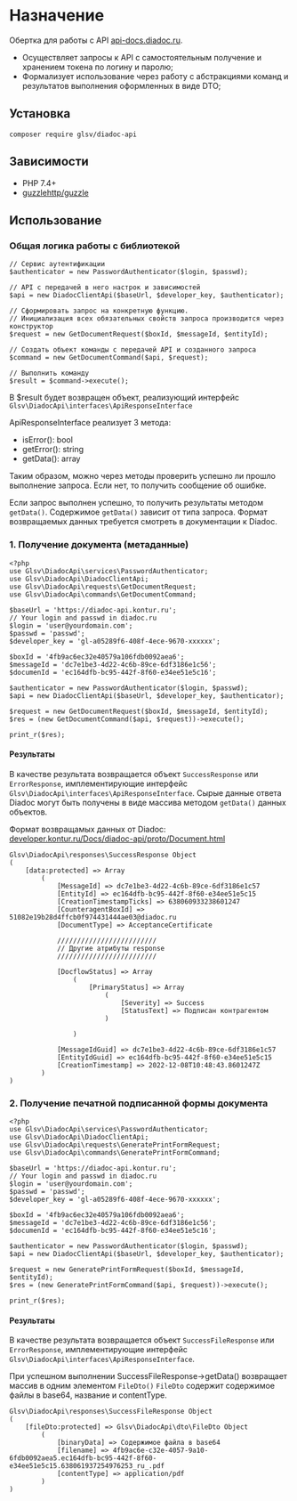 # Назначение
Обертка для работы с API [api-docs.diadoc.ru](https://api-docs.diadoc.ru/).
- Осуществляет запросы к API с самостоятельным получение и хранением токена по логину и паролю;
- Формализует использование через работу с абстракциями команд и результатов выполнения оформленных в виде DTO;

## Установка

```shell
composer require glsv/diadoc-api
```

## Зависимости
- PHP 7.4+
- [guzzlehttp/guzzle](https://github.com/guzzle/guzzle/)

## Использование
### Общая логика работы с библиотекой
```
// Сервис аутентификации
$authenticator = new PasswordAuthenticator($login, $passwd);

// API с передачей в него настрок и зависимостей
$api = new DiadocClientApi($baseUrl, $developer_key, $authenticator);

// Сформировать запрос на конкретную функцию. 
// Инициализация всех обязательных свойств запроса производится через конструктор
$request = new GetDocumentRequest($boxId, $messageId, $entityId);

// Создать объект команды с передачей API и созданного запроса
$command = new GetDocumentCommand($api, $request);

// Выполнить команду
$result = $command->execute();

```
В $result будет возвращен объект, реализующий интерфейс `Glsv\DiadocApi\interfaces\ApiResponseInterface`

ApiResponseInterface реализует 3 метода:
- isError(): bool
- getError(): string
- getData(): array

Таким образом, можно через методы проверить успешно ли прошло выполнение запроса.
Если нет, то получить сообщение об ошибке.

Если запрос выполнен успешно, то получить результаты методом `getData()`. 
Содержимое `getData()` зависит от типа запроса. Формат возвращаемых данных требуется 
смотреть в документации к Diadoc.  

### 1. Получение документа (метаданные)
```
<?php
use Glsv\DiadocApi\services\PasswordAuthenticator;
use Glsv\DiadocApi\DiadocClientApi;
use Glsv\DiadocApi\requests\GetDocumentRequest;
use Glsv\DiadocApi\commands\GetDocumentCommand;

$baseUrl = 'https://diadoc-api.kontur.ru';
// Your login and passwd in diadoc.ru
$login = 'user@yourdomain.com';
$passwd = 'passwd';
$developer_key = 'gl-a05289f6-408f-4ece-9670-xxxxxx';

$boxId = '4fb9ac6ec32e40579a106fdb0092aea6';
$messageId = 'dc7e1be3-4d22-4c6b-89ce-6df3186e1c56';
$documenId = 'ec164dfb-bc95-442f-8f60-e34ee51e5c16';

$authenticator = new PasswordAuthenticator($login, $passwd);
$api = new DiadocClientApi($baseUrl, $developer_key, $authenticator);

$request = new GetDocumentRequest($boxId, $messageId, $entityId);
$res = (new GetDocumentCommand($api, $request))->execute();

print_r($res);
```
#### Результаты
В качестве результата возвращается объект `SuccessResponse` или `ErrorResponse`, имплементирующие интерфейс
`Glsv\DiadocApi\interfaces\ApiResponseInterface`.
Сырые данные ответа Diadoc могут быть получены в виде массива методом `getData()` данных объектов.

Формат возвращамых данных от Diadoc: [developer.kontur.ru/Docs/diadoc-api/proto/Document.html](https://developer.kontur.ru/Docs/diadoc-api/proto/Document.html)

```
Glsv\DiadocApi\responses\SuccessResponse Object
(
    [data:protected] => Array
        (
            [MessageId] => dc7e1be3-4d22-4c6b-89ce-6df3186e1c57
            [EntityId] => ec164dfb-bc95-442f-8f60-e34ee51e5c15
            [CreationTimestampTicks] => 638060933238601247
            [CounteragentBoxId] => 51082e19b28d4ffcb0f974431444ae03@diadoc.ru
            [DocumentType] => AcceptanceCertificate
            
            /////////////////////////
            // Другие атрибуты response
            /////////////////////////
            
            [DocflowStatus] => Array
                (
                    [PrimaryStatus] => Array
                        (
                            [Severity] => Success
                            [StatusText] => Подписан контрагентом
                        )

                )

            [MessageIdGuid] => dc7e1be3-4d22-4c6b-89ce-6df3186e1c57
            [EntityIdGuid] => ec164dfb-bc95-442f-8f60-e34ee51e5c15
            [CreationTimestamp] => 2022-12-08T10:48:43.8601247Z
        )
)

```

### 2. Получение печатной подписанной формы документа
```
<?php
use Glsv\DiadocApi\services\PasswordAuthenticator;
use Glsv\DiadocApi\DiadocClientApi;
use Glsv\DiadocApi\requests\GeneratePrintFormRequest;
use Glsv\DiadocApi\commands\GeneratePrintFormCommand;

$baseUrl = 'https://diadoc-api.kontur.ru';
// Your login and passwd in diadoc.ru
$login = 'user@yourdomain.com';
$passwd = 'passwd';
$developer_key = 'gl-a05289f6-408f-4ece-9670-xxxxxx';

$boxId = '4fb9ac6ec32e40579a106fdb0092aea6';
$messageId = 'dc7e1be3-4d22-4c6b-89ce-6df3186e1c56';
$documenId = 'ec164dfb-bc95-442f-8f60-e34ee51e5c16';

$authenticator = new PasswordAuthenticator($login, $passwd);
$api = new DiadocClientApi($baseUrl, $developer_key, $authenticator);

$request = new GeneratePrintFormRequest($boxId, $messageId, $entityId);
$res = (new GeneratePrintFormCommand($api, $request))->execute();

print_r($res);
```
#### Результаты
В качестве результата возвращается объект `SuccessFileResponse` или `ErrorResponse`, имплементирующие интерфейс
`Glsv\DiadocApi\interfaces\ApiResponseInterface`.

При успешном выполнении SuccessFileResponse->getData() возвращает массив в одним элементом `FileDto()`
`FileDto` содержит содержимое файлы в base64, название и contentType.

```
Glsv\DiadocApi\responses\SuccessFileResponse Object
(
    [fileDto:protected] => Glsv\DiadocApi\dto\FileDto Object
        (
            [binaryData] => Содержимое файла в base64
            [filename] => 4fb9ac6e-c32e-4057-9a10-6fdb0092aea5.ec164dfb-bc95-442f-8f60-e34ee51e5c15.638061937254976253_ru_.pdf
            [contentType] => application/pdf
        )
)

```
